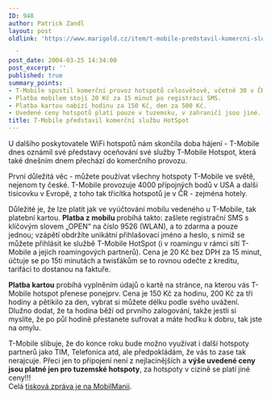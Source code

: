 ```yaml
---
ID: 948
author: Patrick Zandl
layout: post
oldlink: 'https://www.marigold.cz/item/t-mobile-predstavil-komercni-sluzbu-hotspot

  '
post_date: 2004-03-25 14:34:00
post_excerpt: ''
published: true
summary_points:
- T-Mobile spustil komerční provoz hotspotů celosvětově, včetně 30 v ČR.
- Platba mobilem stojí 20 Kč za 15 minut po registraci SMS.
- Platba kartou nabízí hodinu za 150 Kč, den za 500 Kč.
- Uvedené ceny hotspotů platí pouze v tuzemsku, v zahraničí jsou jiné.
title: T-Mobile představil komerční službu HotSpot
---
```


<p>
U dalšího poskytovatele WiFi hotspotů nám skončila doba hájení - T-Mobile dnes oznámil své představy oceňování své služby T-Mobile Hotspot, která také dnešním dnem přechází do komerčního provozu. </p>

<p>
První důležitá věc - můžete používat všechny hotspoty T-Mobile ve světě, nejenom ty české. T-Mobile provozuje 4000 přípojných bodů v USA a další tisícovku v Evropě, z toho tak třicítka hotspotů je v ČR - zejména hotely. </p>

<p>
Důležité je, že lze platit jak ve vyúčtování mobilu vedeného u T-Mobile, tak platební kartou. <STRONG>Platba z mobilu </STRONG>probíhá takto: zašlete registrační SMS s klíčovým slovem &#8222;OPEN&#8220; na číslo 9526 (WLAN), a to zdarma a pouze jednou; vzápětí obdržíte unikátní přihlašovací jméno a heslo, s nimiž se můžete přihlásit ke službě T-Mobile HotSpot (i v roamingu v rámci sítí T-Mobile a jejich roamingových partnerů). Cena je 20 Kč bez DPH za 15 minut, účtuje se po 15ti minutách a twisťákům se to rovnou odečte z kreditu, tarifáci to dostanou na faktuře. </p>

<p>
<STRONG>Platba kartou</STRONG> probíhá vyplněním údajů o kartě na stránce, na kterou vás T-Mobile hotspot přenese ponejprv. Cena je 150 Kč za hodinu, 200 Kč za tři hodiny a pětikilo za den, vybrat si můžete délku podle svého uvážení. Dlužno dodat, že ta hodina běží od prvního zalogování, takže jestli si myslíte, že po půl hodině přestanete sufrovat a máte hoďku k dobru, tak jste na omylu. </p>

<p>
T-Mobile slibuje, že do konce roku bude možno využívat i další hotspoty partnerů jako TIM, Telefonica atd, ale předpokládám, že vás to zase tak nerajcuje. Přeci jen to připojení není z nejlacinějších a <STRONG>výše uvedené ceny jsou platné jen pro tuzemské hotspoty</STRONG>, za hotspoty v cizině se platí jiné ceny!!!<BR>Celá <A href="http://www.mobilmania.cz/Bleskovky/AR.asp?ARI=106879" target=_blank>tisková zpráva je na MobilManii</A>.</p>